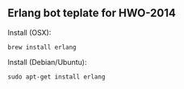 ## Erlang bot teplate for HWO-2014

Install (OSX):

    brew install erlang

Install (Debian/Ubuntu):

    sudo apt-get install erlang
